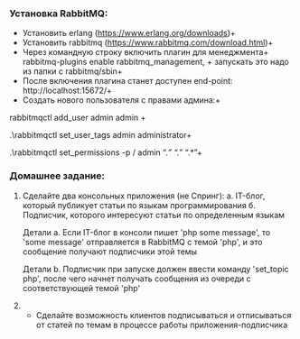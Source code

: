 ### Установка RabbitMQ:

- Установить erlang (https://www.erlang.org/downloads)+
- Установить rabbitmq (https://www.rabbitmq.com/download.html)+
- Через командную строку включить плагин для менеджмента+
rabbitmq-plugins enable rabbitmq_management, +
запускать это надо из папки с rabbitmq/sbin+
- После включения плагина станет доступен end-point: http://localhost:15672/+
- Создать нового пользователя с правами админа:+

rabbitmqctl add_user admin admin +

.\rabbitmqctl set_user_tags admin administrator+

.\rabbitmqctl set_permissions -p / admin “.*” “.*” “.*”+

### Домашнее задание:
1. Сделайте два консольных приложения (не Спринг):
  а. IT-блог, который публикует статьи по языкам программирования
  б. Подписчик, которого интересуют статьи по определенным языкам

    Детали a. Если IT-блог в консоли пишет 'php some message', то 'some message'
    отправляется в RabbitMQ с темой 'php', и это сообщение получают подписчики
    этой темы

    Детали b. Подписчик при запуске должен ввести команду 'set_topic php', после
    чего начнет получать сообщения из очереди с соответствующей темой 'php'
   
2. * Сделайте возможность клиентов подписываться и отписываться от статей по темам
в процессе работы приложения-подписчика